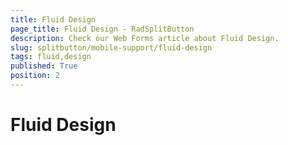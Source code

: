 ```yaml
---
title: Fluid Design
page_title: Fluid Design - RadSplitButton
description: Check our Web Forms article about Fluid Design.
slug: splitbutton/mobile-support/fluid-design
tags: fluid,design
published: True
position: 2
---
```


# Fluid Design


